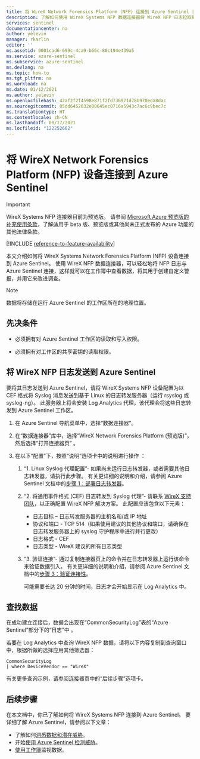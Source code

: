 ```yaml
---
title: 将 WireX Network Forensics Platform (NFP) 连接到 Azure Sentinel |Microsoft Docs
description: 了解如何使用 WireX Systems NFP 数据连接器将 WireX NFP 日志拉取到 Azure Sentinel 中。 在工作簿中查看 WireX NFP 数据、创建警报，并改进调查。
services: sentinel
documentationcenter: na
author: yelevin
manager: rkarlin
editor: ''
ms.assetid: 0001cad6-699c-4ca9-b66c-80c194e439a5
ms.service: azure-sentinel
ms.subservice: azure-sentinel
ms.devlang: na
ms.topic: how-to
ms.tgt_pltfrm: na
ms.workload: na
ms.date: 01/12/2021
ms.author: yelevin
ms.openlocfilehash: 42af2f2f4598e871f2fd736971d78b970eda8dac
ms.sourcegitcommit: 05dd6452632e00645ec0716a5943c7ac6c9bec7c
ms.translationtype: HT
ms.contentlocale: zh-CN
ms.lasthandoff: 08/17/2021
ms.locfileid: "122252662"
---
```

# <a name="connect-your-wirex-network-forensics-platform-nfp-appliance-to-azure-sentinel"></a>将 WireX Network Forensics Platform (NFP) 设备连接到 Azure Sentinel

> [!IMPORTANT]
> WireX Systems NFP 连接器目前为预览版。 请参阅 [Microsoft Azure 预览版的补充使用条款](https://azure.microsoft.com/support/legal/preview-supplemental-terms/)，了解适用于 beta 版、预览版或其他尚未正式发布的 Azure 功能的其他法律条款。

[!INCLUDE [reference-to-feature-availability](includes/reference-to-feature-availability.md)]

本文介绍如何将 WireX Systems Network Forensics Platform (NFP) 设备连接到 Azure Sentinel。 使用 WireX NFP 数据连接器，可以轻松地将 NFP 日志与 Azure Sentinel 连接，这样就可以在工作簿中查看数据，将其用于创建自定义警报，并用它来改进调查。 

> [!NOTE] 
> 数据将存储在运行 Azure Sentinel 的工作区所在的地理位置。

## <a name="prerequisites"></a>先决条件

- 必须拥有对 Azure Sentinel 工作区的读取和写入权限。

- 必须拥有对工作区的共享密钥的读取权限。

## <a name="send-wirex-nfp-logs-to-azure-sentinel"></a>将 WireX NFP 日志发送到 Azure Sentinel

要将其日志发送到 Azure Sentinel，请将 WireX Systems NFP 设备配置为以 CEF 格式将 Syslog 消息发送到基于 Linux 的日志转发服务器（运行 rsyslog 或 syslog-ng）。 此服务器上将会安装 Log Analytics 代理，该代理会将这些日志转发到 Azure Sentinel 工作区。

1. 在 Azure Sentinel 导航菜单中，选择“数据连接器”。

1. 在“数据连接器”库中，选择“WireX Network Forensics Platform (预览版)”，然后选择“打开连接器页”  。

1. 在以下“配置”下，按照“说明”选项卡中的说明进行操作 ：

    1. “1. Linux Syslog 代理配置”- 如果尚未运行日志转发器，或者需要其他日志转发器，请执行此步骤。 有关更详细的说明和介绍，请参阅 Azure Sentinel 文档中的[步骤 1：部署日志转发器](connect-cef-agent.md)。

    1. “2. 将通用事件格式 (CEF) 日志转发到 Syslog 代理”- 请联系 [WireX 支持团队](https://wirexsystems.com/contact-us/)，以正确配置 WireX NFP 解决方案。 此配置应该包含以下元素：
        - 日志目标 – 日志转发服务器的主机名和/或 IP 地址
        - 协议和端口 - TCP 514（如果使用建议的其他协议和端口，请确保在日志转发服务器上的 syslog 守护程序中进行并行更改）
        - 日志格式 - CEF
        - 日志类型 - WireX 建议的所有日志类型

    1. “3. 验证连接”- 通过复制连接器页上的命令并在日志转发器上运行该命令来验证数据引入。 有关更详细的说明和介绍，请参阅 Azure Sentinel 文档中的[步骤 3：验证连接性](connect-cef-verify.md)。

        可能需要长达 20 分钟的时间，日志才会开始显示在 Log Analytics 中。

## <a name="find-your-data"></a>查找数据

在成功建立连接后，数据会出现在“CommonSecurityLog”表的“Azure Sentinel”部分下的“日志”中 。

若要在 Log Analytics 中查询 WireX NFP 数据，请将以下内容复制到查询窗口中，根据所做的选择应用其他筛选器：

```kusto
CommonSecurityLog 
| where DeviceVendor == "WireX"
```

有关更多查询示例，请参阅连接器页中的“后续步骤”选项卡。

## <a name="next-steps"></a>后续步骤
在本文档中，你已了解如何将 WireX Systems NFP 连接到 Azure Sentinel。 要详细了解 Azure Sentinel，请参阅以下文章：
- 了解如何[洞悉数据和潜在威胁](get-visibility.md)。
- 开始[使用 Azure Sentinel 检测威胁](detect-threats-built-in.md)。
- [使用工作簿](monitor-your-data.md)监视数据。